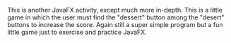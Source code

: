 This is another JavaFX activity, except much more in-depth. This is a little game in which the user must find the "dessert" button among the "desert" buttons to increase the score.
Again still a super simple program but a fun little game just to exercise and practice JavaFX.
